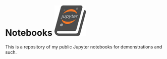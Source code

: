 # Notebooks <img src="jupyter_logo.png" alt="Jupyter logo" width="100"/>

 This is a repository of my public Jupyter notebooks for demonstrations and such. 
<!---![Jupyter logo](jupyter_logo.png)--->
